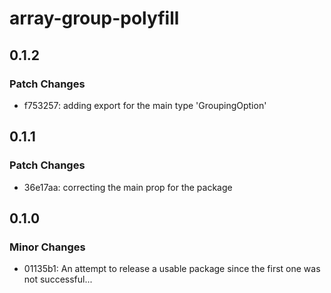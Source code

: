 # array-group-polyfill

## 0.1.2

### Patch Changes

- f753257: adding export for the main type 'GroupingOption'

## 0.1.1

### Patch Changes

- 36e17aa: correcting the main prop for the package

## 0.1.0

### Minor Changes

- 01135b1: An attempt to release a usable package since the first one was not successful...
